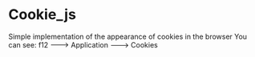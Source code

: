 # Cookie_js
Simple implementation of the appearance of cookies in the browser
You can see: f12 ---> Application ---> Cookies 
<br>
